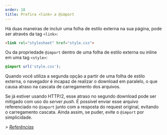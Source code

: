 ```yaml
---
order: 18
title: Prefira <link> a @import
---
```


Há duas maneiras de incluir uma folha de estilo externa na sua página, pode ser através da tag `<link>`:

```html
<link rel="stylesheet" href="style.css">
```

Ou da propriedade `@import` dentro de uma folha de estilo externa ou inline em uma tag `<style>`:

```css
@import url('style.css');
```

Quando você utiliza a segunda opção a partir de uma folha de estilo externa, o navegador é incapaz de realizar o download em paralelo, o que causa atraso na cascata de carregamento dos arquivos.

Se já estiver usando HTTP/2, esse atraso no segundo download pode ser mitigado com uso do *server push*. É possível enviar esse arquivo referenciado no `@import` junto com a resposta do request original, evitando o carregamento cascata. Ainda assim, se puder, evite o `@import` por simplicidade.

*> [Referências](https://github.com/zenorocha/browser-diet/wiki/References#prefer--over-import)*